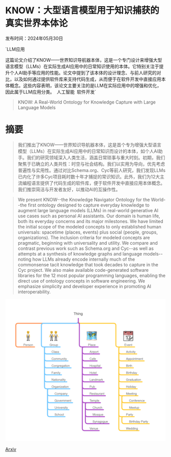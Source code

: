 # KNOW：大型语言模型用于知识捕获的真实世界本体论

发布时间：2024年05月30日

`LLM应用

这篇论文介绍了KNOW——世界知识导航器本体，这是一个专门设计来增强大型语言模型（LLMs）在实际生成AI应用中的日常知识使用的本体。它特别关注于提升个人AI助手等应用的性能。论文中提到了该本体的设计理念、与前人研究的对比，以及如何通过提供软件库来支持代码生成，从而便于在软件开发中直接应用本体概念。这些内容表明，该论文主要关注的是LLM在实际应用中的增强和优化，因此属于LLM应用分类。` `人工智能` `软件开发`

> KNOW: A Real-World Ontology for Knowledge Capture with Large Language Models

# 摘要

> 我们推出了KNOW——世界知识导航器本体，这是首个专为增强大型语言模型（LLMs）在实际生成AI应用中的日常知识而设计的本体，如个人AI助手。我们的研究领域深入人类生活，涵盖日常琐事与重大时刻。初期，我们聚焦于已确立的人类共性：时空与社会结构。我们以实用为导向，优先考虑普遍性与实用性。通过对比Schema.org、Cyc等前人研究，我们发现LLMs已内化了许多Cyc项目耗时数十年才捕捉的常识知识。此外，我们为12大主流编程语言提供了代码生成的软件库，便于软件开发中直接应用本体概念。我们推崇简洁与开发者友好，以推动AI的互操作性。

> We present KNOW--the Knowledge Navigator Ontology for the World--the first ontology designed to capture everyday knowledge to augment large language models (LLMs) in real-world generative AI use cases such as personal AI assistants. Our domain is human life, both its everyday concerns and its major milestones. We have limited the initial scope of the modeled concepts to only established human universals: spacetime (places, events) plus social (people, groups, organizations). The inclusion criteria for modeled concepts are pragmatic, beginning with universality and utility. We compare and contrast previous work such as Schema.org and Cyc--as well as attempts at a synthesis of knowledge graphs and language models--noting how LLMs already encode internally much of the commonsense tacit knowledge that took decades to capture in the Cyc project. We also make available code-generated software libraries for the 12 most popular programming languages, enabling the direct use of ontology concepts in software engineering. We emphasize simplicity and developer experience in promoting AI interoperability.

![KNOW：大型语言模型用于知识捕获的真实世界本体论](../../../paper_images/2405.19877/x1.png)

[Arxiv](https://arxiv.org/abs/2405.19877)